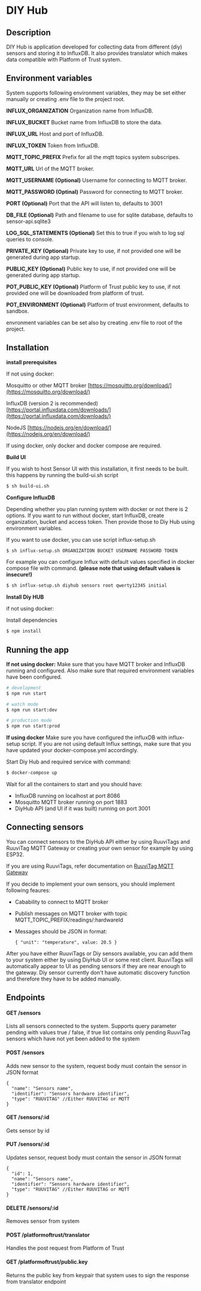 
# DIY Hub

## Description

DIY Hub is application developed for collecting data from different (diy) sensors and storing it to InfluxDB. It also provides translator which makes data compatible with Platform of Trust system.

## Environment variables

System supports following environment variables, they may be set either manually or creating .env file to the project root.

**INFLUX_ORGANIZATION**
Organization name from InfluxDB.

**INFLUX_BUCKET**
Bucket name from InfluxDB to store the data.

**INFLUX_URL**
Host and port of InfluxDB.

**INFLUX_TOKEN**
Token from InfluxDB.

**MQTT_TOPIC_PREFIX**
Prefix for all the mqtt topics system subscripes.

**MQTT_URL**
Url of the MQTT broker.

**MQTT_USERNAME (Optional)**
Username for connecting to MQTT broker.

**MQTT_PASSWORD (Optinal)**
Password for connecting to MQTT broker.

**PORT (Optional)**
Port that the API will listen to, defaults to 3001

**DB_FILE (Optional)**
Path and filename to use for sqlite database, defaults to sensor-api.sqlite3

**LOG_SQL_STATEMENTS (Optional)**
Set this to true if you wish to log sql queries to console.

**PRIVATE_KEY (Optional)**
Private key to use, if not provided one will be generated during app startup.

**PUBLIC_KEY (Optional)**
Public key to use, if not provided one will be generated during app startup.

**POT_PUBLIC_KEY (Optional)**
Platform of Trust public key to use, if not provided one will be downloaded from platform of trust.

**POT_ENVIRONMENT (Optional)**
Platform of trust environment, defaults to sandbox.

envronment variables can be set also by creating .env file to root of the project.

## Installation

**install prerequisites**

If not using docker:

Mosquitto or other MQTT broker
[https://mosquitto.org/download/](https://mosquitto.org/download/)

InfluxDB (version 2 is recommended)
[https://portal.influxdata.com/downloads/](https://portal.influxdata.com/downloads/)

NodeJS
[https://nodejs.org/en/download/](https://nodejs.org/en/download/)

If using docker, only docker and docker compose are required.

**Build UI**

If you wish to host Sensor UI with this installation, it first needs to be built.
this happens by running the build-ui.sh script

```bash
$ sh build-ui.sh
```

**Configure InfluxDB**

Depending whether you plan running system with docker or not there is 2 options. If you want to run without docker, start InfluxDB, create organization, bucket and access token. Then provide those to Diy Hub using environment variables.

If you want to use docker, you can use script influx-setup.sh
```bash
$ sh influx-setup.sh ORGANIZATION BUCKET USERNAME PASSWORD TOKEN
```
For example you can configure Influx with default values specified in docker compose file with command. **(please note that using default values is insecure!)**
```bash
$ sh influx-setup.sh diyhub sensors root qwerty12345 initial
```

**Install Diy HUB**

if not using docker:

Install dependencies
```bash
$ npm install
```


## Running the app

**If not using docker:**
Make sure that you have MQTT broker and InfluxDB running and configured. Also make sure that required environment variables have been configured.

```bash
# development
$ npm run start

# watch mode
$ npm run start:dev

# production mode
$ npm run start:prod
```
**If using docker**
Make sure you have configured the influxDB with influx-setup script.
If you are not using default Influx settings, make sure that you have updated your docker-compose.yml accordingly.

Start Diy Hub and required service with command:
```bash
$ docker-compose up
```
Wait for all the containers to start and you should have:

 - InfluxDB running on localhost at port 8086
 - Mosquitto MQTT broker running on port 1883
 - DiyHub API (and UI if it was built) running on port 3001

## Connecting sensors
You can connect sensors to the DiyHub API either by using RuuviTags and RuuviTag MQTT Gateway or creating your own sensor for example by using ESP32. 

If you are using RuuviTags, refer documentation on [RuuviTag MQTT Gateway](https://github.com/PlatformOfTrust/DIY-hub/tree/master/ruuvitag-mqtt-gateway)

If you decide to implement your own sensors, you should implement following feaures:

 - Cabability to connect to MQTT broker
 - Publish messages on MQTT broker with topic
   MQTT_TOPIC_PREFIX/readings/:hardwareId
 - Messages should be JSON in format:

       { "unit": "temperature", value: 20.5 }


After you have either RuuviTags or Diy sensors available, you can add them to your system either by using DiyHub UI or some rest client. RuuviTags will automatically appear to UI as pending sensors if they are near enough to the gateway. Diy sensor currently don't have automatic discovery function and therefore they have to be added manually.

## Endpoints

#### GET /sensors
Lists all sensors connected to the system.
Supports query parameter pending with values true / false, if true list contains only pending RuuviTag sensors which have not yet been added to the system

#### POST /sensors
Adds new sensor to the system, request body must contain the sensor in JSON format

    {
      "name": "Sensors name",
      "identifier": "Sensors hardware identifier",
      "type": "RUUVITAG" //Either RUUVITAG or MQTT
    }

#### GET /sensors/:id
Gets sensor by id

#### PUT /sensors/:id
Updates sensor, request body must contain the sensor in JSON format

    {
      "id": 1,
      "name": "Sensors name",
      "identifier": "Sensors hardware identifier",
      "type": "RUUVITAG" //Either RUUVITAG or MQTT
    }

#### DELETE /sensors/:id
Removes sensor from system

#### POST /platformoftrust/translator
Handles the post request from Platform of Trust

#### GET /platformoftrust/public.key
Returns the public key from keypair that system uses to sign the response from translator endpoint
